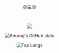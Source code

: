 

<!--
**zxcv00/zxcv00** is a ✨ _special_ ✨ repository because its `README.md` (this file) appears on your GitHub profile.

Here are some ideas to get you started:

- 🔭 I’m currently working on ...
- 🌱 I’m currently learning ...
- 👯 I’m looking to collaborate on ...
- 🤔 I’m looking for help with ...
- 💬 Ask me about ...
- 📫 How to reach me: ...
- 😄 Pronouns: ...
- ⚡ Fun fact: ...
-->

<div align=center>
 🙃💻🙃
 
 #
  
<img src="https://capsule-render.vercel.app/api?type=waving&color=D0D3D4&height=250&section=header&text=Lee%20&fontSize=90&fontColor=000000&animation=fadeIn"/>




 ![Anurag's GitHub stats](https://github-readme-stats.vercel.app/api?username=zxcv00&show_icons=true&theme=graywhite) 


  ![Top Langs](https://github-readme-stats.vercel.app/api/top-langs/?username=zxcv00&layout=compact&theme=graywhite&langs_count=6)
  
 
  

</div>




